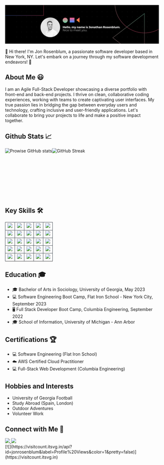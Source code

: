 <img src="./Assets/banner.png">

👋 Hi there! I'm Jon Rosenblum, a passionate software developer based in New York, NY. Let's embark on a journey through my software development endeavors! 🚀

## About Me 😃

I am an Agile Full-Stack Developer showcasing a diverse portfolio with front-end and back-end projects. I thrive on clean, collaborative coding experiences, working with teams to create captivating user interfaces. My true passion lies in bridging the gap between everyday users and technology, crafting inclusive and user-friendly applications. Let's collaborate to bring your projects to life and make a positive impact together.

## Github Stats 📈

<div style="display: flex; flex-wrap: wrap;">
  <img src="https://github-readme-stats-git-masterrstaa-rickstaa.vercel.app/api?username=jonrosenblum&theme=cobalt" alt="Prowise  GitHub stats" height="160px" />
  <img src="https://streak-stats.demolab.com?user=jonrosenblum&theme=cobalt&date_format=M%20j%5B%2C%20Y%5D" alt="GitHub Streak" height="160px" />
</div>

## Key Skills 🛠️

<table>
     <tr>
        <td align="center" style="border:1px solid #3A424A">
            <img src="https://img.shields.io/badge/React.js-%2361DAFB.svg?style=for-the-badge&logo=react&logoColor=white">
            <br>
        </td>
        <td align="center" style="border:1px solid #3A424A">
            <img src="https://img.shields.io/badge/jQuery-0769AD?style=for-the-badge&logo=jquery&logoColor=white">
            <br>
        </td>
        <td align="center" style="border:1px solid #3A424A">
            <img src="https://img.shields.io/badge/Netlify-00C7B7?style=for-the-badge&logo=netlify&logoColor=white">
            <br>
        </td>
           <td align="center" style="border:1px solid #3A424A">
            <img src="https://img.shields.io/badge/Twilio-F22F46?style=for-the-badge&logo=Twilio&logoColor=white">
            <br>
        </td>
        </td>
          <td align="center" style="border:1px solid #3A424A">
            <img src="https://img.shields.io/badge/TypeScript-007ACC?style=for-the-badge&logo=typescript&logoColor=white">
            <br>
        </td>
    </tr>
    <tr>
        <td align="center" style="border:1px solid #3A424A">
            <img src="https://img.shields.io/badge/CSS3-1572B6?style=for-the-badge&logo=css3&logoColor=white">
            <br>
        </td>
        <td align="center" style="border:1px solid #3A424A">
            <img src="https://img.shields.io/badge/HTML-239120?style=for-the-badge&logo=html5&logoColor=white">
            <br>
        </td>
        <td align="center" style="border:1px solid #3A424A">
            <img src="https://img.shields.io/badge/Postman-FF6C37?style=for-the-badge&logo=postman&logoColor=white">
            <br>
        </td>
          <td align="center" style="border:1px solid #3A424A">
            <img src="https://img.shields.io/badge/Figma-F24E1E?style=for-the-badge&logo=figma&logoColor=white">
            <br>
        </td>
        </td>
          <td align="center" style="border:1px solid #3A424A">
            <img src="https://img.shields.io/badge/Vue.js-35495E?style=for-the-badge&logo=vue.js&logoColor=4FC08D">
            <br>
        </td>
    </tr>
    <tr>
        <td align="center" style="border:1px solid #3A424A">
            <img src="https://img.shields.io/badge/Flask-000000?style=for-the-badge&logo=flask&logoColor=white">
            <br>
        </td>
        <td align="center" style="border:1px solid #3A424A">
            <img src="https://img.shields.io/badge/Git-%23F05032.svg?style=for-the-badge&logo=git&logoColor=white">
            <br>
        </td>
        <td align="center" style="border:1px solid #3A424A">
            <img src="https://img.shields.io/badge/Python-14354C?style=for-the-badge&logo=python&logoColor=white">
            <br>
        </td>
          <td align="center" style="border:1px solid #3A424A">
            <img src="https://img.shields.io/badge/dash-008DE4?style=for-the-badge&logo=dash&logoColor=white">
            <br>
        </td>
        </td>
          <td align="center" style="border:1px solid #3A424A">
            <img src="https://img.shields.io/badge/Angular-DD0031?style=for-the-badge&logo=angular&logoColor=white">
            <br>
        </td>
    </tr>
    <tr>
         <td align="center" style="border:1px solid #3A424A">
            <img src="https://img.shields.io/badge/sqlite-%2307405e.svg?style=for-the-badge&logo=sqlite&logoColor=white">
            <br>
        </td>
        <td align="center" style="border:1px solid #3A424A">
            <img src="https://img.shields.io/badge/AWS-%23232F3E.svg?style=for-the-badge&logo=amazon-aws&logoColor=white">
            <br>
        </td>
        <td align="center" style="border:1px solid #3A424A">
            <img src="https://img.shields.io/badge/Node.js-43853D?style=for-the-badge&logo=node.js&logoColor=white">
            <br>
        </td>
          <td align="center" style="border:1px solid #3A424A">
            <img src="https://img.shields.io/badge/Next-black?style=for-the-badge&logo=next.js&logoColor=white">
            <br>
        </td>
        </td>
          <td align="center" style="border:1px solid #3A424A">
            <img src="https://img.shields.io/badge/MongoDB-4EA94B?style=for-the-badge&logo=mongodb&logoColor=white">
            <br>
        </td>
    </tr>
    <tr>
        <td align="center" style="border:1px solid #3A424A">
            <img src="https://img.shields.io/badge/JavaScript-%23F7DF1E.svg?style=for-the-badge&logo=javascript&logoColor=black">
            <br>
        </td>
        <td align="center" style="border:1px solid #3A424A">
            <img src="https://img.shields.io/badge/PostgreSQL-316192?style=for-the-badge&logo=postgresql&logoColor=white">
            <br>
        </td>
        <td align="center" style="border:1px solid #3A424A">
            <img src="https://img.shields.io/badge/Bootstrap-563D7C?style=for-the-badge&logo=bootstrap&logoColor=white">
            <br>
        </td>
          <td align="center" style="border:1px solid #3A424A">
            <img src="https://img.shields.io/badge/Express.js-404D59?style=for-the-badge&logo=express&logoColor=blue">
            <br>
        </td>
        </td>
          <td align="center" style="border:1px solid #3A424A">
            <img src="https://img.shields.io/badge/json%20web%20tokens-323330?style=for-the-badge&logo=json-web-tokens&logoColor=pink">
            <br>
        </td>
    </tr>
    <tr>
</table>

## Education 🎓

- 🎓 Bachelor of Arts in Sociology, University of Georgia, May 2023
- 💻 Software Engineering Boot Camp, Flat Iron School - New York City, September 2023
- 🖥️ Full Stack Developer Boot Camp, Columbia Engineering, September 2022
- 🎓 School of Information, University of Michigan - Ann Arbor

## Certifications 🏆

- 💻 Software Engineering (Flat Iron School)
- ☁️ AWS Certified Cloud Practitioner
- 💻 Full-Stack Web Development (Columbia Engineering)

## Hobbies and Interests

- University of Georgia Football
- Study Abroad (Spain, London)
- Outdoor Adventures
- Volunteer Work

## Connect with Me 🔗

<a href="mailto:jon.m.rosenblum@gmail.com">
    <img src="https://img.shields.io/badge/Email-%230078D4.svg?style=for-the-badge&logo=gmail&logoColor=white">
</a>
<a href="https://www.linkedin.com/in/jonrosenblum/" target="_blank">
    <img src="https://img.shields.io/badge/LinkedIn-%230077B5.svg?style=for-the-badge&logo=linkedin&logoColor=white">
</a>
<br>
[![](https://visitcount.itsvg.in/api?id=jonrosenblum&label=Profile%20Views&color=1&pretty=false)](https://visitcount.itsvg.in)
